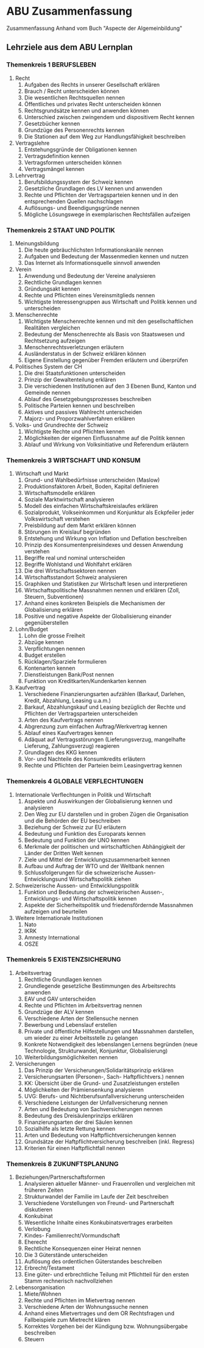# ABU Zusammenfassung

Zusammenfassung Anhand vom Buch "Aspecte der Algemeinbildung"

## Lehrziele aus dem ABU Lernplan

### Themenkreis 1 BERUFSLEBEN

1. Recht
   1. Aufgaben des Rechts in unserer Gesellschaft erklären 
   2. Brauch / Recht unterscheiden können
   3. Die wesentlichen Rechtsquellen nennen
   4. Öffentliches und privates Recht unterscheiden können
   5. Rechtsgrundsätze kennen und anwenden können
   6. Unterschied zwischen zwingendem und dispositivem Recht kennen
   7. Gesetzbücher kennen
   8. Grundzüge des Personenrechts kennen
   9. Die Stationen auf dem Weg zur Handlungsfähigkeit beschreiben
2. Vertragslehre
   1. Entstehungsgründe der Obligationen kennen
   2. Vertragsdefinition kennen
   3. Vertragsformen unterscheiden können
   4. Vertragsmängel kennen
3. Lehrvertrag
   1. Berufsbildungssystem der Schweiz kennen 
   2. Gesetzliche Grundlagen des LV kennen und anwenden 
   3. Rechte und Pflichten der Vertragsparteien kennen und in den entsprechenden Quellen nachschlagen
   4. Auflösungs- und Beendigungsgründe nennen
   5. Mögliche Lösungswege in exemplarischen Rechtsfällen aufzeigen

### Themenkreis 2 STAAT UND POLITIK

1. Meinungsbildung
   1. Die heute gebräuchlichsten Informationskanäle nennen
   2. Aufgaben und Bedeutung der Massenmedien kennen und nutzen
   3. Das Internet als Informationsquelle sinnvoll anwenden
2. Verein
   1. Anwendung und Bedeutung der Vereine analysieren
   2. Rechtliche Grundlagen kennen
   3. Gründungsakt kennen
   4. Rechte und Pflichten eines Vereinsmitglieds nennen
   5. Wichtigste Interessengruppen aus Wirtschaft und Politik kennen und unterscheiden
3. Menschenrechte
   1. Wichtigste Menschenrechte kennen und mit den gesellschaftlichen
      Realitäten vergleichen
   2. Bedeutung der Menschenrechte als Basis von Staatswesen und
      Rechtsetzung aufzeigen
   3. Menschenrechtsverletzungen erläutern
   4. Ausländerstatus in der Schweiz erklären können
   5. Eigene Einstellung gegenüber Fremden erläutern und überprüfen
4. Politisches System der CH
   1. Die drei Staatsfunktionen unterscheiden
   2. Prinzip der Gewaltenteilung erklären
   3. Die verschiedenen Institutionen auf den 3 Ebenen Bund, Kanton und Gemeinde nennen
   4. Ablauf des Gesetzgebungsprozesses beschreiben
   5. Politische Parteien kennen und beschreiben
   6. Aktives und passives Wahlrecht unterscheiden
   7. Majorz- und Proporzwahlverfahren erklären
5. Volks- und Grundrechte der Schweiz
   1. Wichtigste Rechte und Pflichten kennen
   2. Möglichkeiten der eigenen Einflussnahme auf die Politik kennen
   3. Ablauf und Wirkung von Volksinitiative und Referendum erläutern

### Themenkreis 3 WIRTSCHAFT UND KONSUM

1. Wirtschaft und Markt
   1. Grund- und Wahlbedürfnisse unterscheiden (Maslow)
   2. Produktionsfaktoren Arbeit, Boden, Kapital definieren
   3. Wirtschaftsmodelle erklären
   4. Soziale Marktwirtschaft analysieren
   5. Modell des einfachen Wirtschaftskreislaufes erklären
   6. Sozialprodukt, Volkseinkommen und Konjunktur als Eckpfeiler jeder Volkswirtschaft verstehen
   7. Preisbildung auf dem Markt erklären können
   8. Störungen im Kreislauf begründen
   9. Entstehung und Wirkung von Inflation und Deflation beschreiben
   10. Prinzip des Konsumentenpreisindexes und dessen Anwendung verstehen
   11. Begriffe real und nominal unterscheiden
   12. Begriffe Wohlstand und Wohlfahrt erklären
   13. Die drei Wirtschaftssektoren nennen
   14. Wirtschaftsstandort Schweiz analysieren
   15. Graphiken und Statistiken zur Wirtschaft lesen und interpretieren
   16. Wirtschaftspolitische Massnahmen nennen und erklären (Zoll, Steuern, Subventionen)
   17. Anhand eines konkreten Beispiels die Mechanismen der Globalisierung erklären
   18. Positive und negative Aspekte der Globalisierung einander gegenüberstellen
2. Lohn/Budget
   1. Lohn die grosse Freiheit
   2. Abzüge kennen
   3. Verpflichtungen nennen
   4. Budget erstellen
   5. Rücklagen/Sparziele formulieren
   6. Kontenarten kennen
   7. Dienstleistungen Bank/Post nennen
   8. Funktion von Kreditkarten/Kundenkarten kennen
3. Kaufvertrag
   1. Verschiedene Finanzierungsarten aufzählen (Barkauf, Darlehen, Kredit, Abzahlung, Leasing u.a.m.)
   2. Barkauf, Abzahlungskauf und Leasing bezüglich der Rechte und Pflichten der Vertragsparteien unterscheiden
   3. Arten des Kaufvertrags nennen
   4. Abgrenzung zum einfachen Auftrag/Werkvertrag kennen
   5. Ablauf eines Kaufvertrages kennen
   6. Adäquat auf Vertragsstörungen (Lieferungsverzug, mangelhafte Lieferung, Zahlungsverzug) reagieren
   7. Grundlagen des KKG kennen
   8. Vor- und Nachteile des Konsumkredits erläutern
   9. Rechte und Pflichten der Parteien beim Leasingvertrag kennen

### Themenkreis 4 GLOBALE VERFLECHTUNGEN

1. Internationale Verflechtungen in Politik und Wirtschaft
   1. Aspekte und Auswirkungen der Globalisierung kennen und analysieren
   2. Den Weg zur EU darstellen und in groben Zügen die Organisation und die Behörden der EU beschreiben
   3. Beziehung der Schweiz zur EU erläutern
   4. Bedeutung und Funktion des Europarats kennen
   5. Bedeutung und Funktion der UNO kennen
   6. Merkmale der politischen und wirtschaftlichen Abhängigkeit der Länder der Dritten Welt kennen
   7. Ziele und Mittel der Entwicklungszusammenarbeit kennen
   8. Aufbau und Auftrag der WTO und der Weltbank nennen
   9. Schlussfolgerungen für die schweizerische Aussen- Entwicklungsund Wirtschaftspolitik ziehen
2. Schweizerische Aussen- und Entwicklungspolitik
   1. Funktion und Bedeutung der schweizerischen Aussen-, Entwicklungs- und Wirtschaftspolitik kennen
   2. Aspekte der Sicherheitspolitik und friedensfördernde Massnahmen aufzeigen und beurteilen
3. Weitere Internationale Institutionen
   1. Nato
   2. IKRK
   3. Amnesty International
   4. OSZE

### Themenkreis 5 EXISTENZSICHERUNG

1. Arbeitsvertrag
   1. Rechtliche Grundlagen kennen
   2. Grundlegende gesetzliche Bestimmungen des Arbeitsrechts anwenden
   3. EAV und GAV unterscheiden
   4. Rechte und Pflichten im Arbeitsvertrag nennen
   5. Grundzüge der ALV kennen
   6. Verschiedene Arten der Stellensuche nennen
   7. Bewerbung und Lebenslauf erstellen
   8. Private und öffentliche Hilfestellungen und Massnahmen darstellen, um wieder zu einer Arbeitsstelle zu gelangen
   9. Konkrete Notwendigkeit des lebenslangen Lernens begründen (neue Technologie, Strukturwandel, Konjunktur, Globalisierung)
   10. Weiterbildungsmöglichkeiten nennen
2. Versicherungen
   1. Das Prinzip der Versicherungen/Solidaritätsprinzip erklären
   2. Versicherungsarten (Personen-, Sach- Haftpflichtvers.) nennen
   3. KK: Übersicht über die Grund- und Zusatzleistungen erstellen
   4. Möglichkeiten der Prämiensenkung analysieren
   5. UVG: Berufs- und Nichtberufsunfallversicherung unterscheiden
   6. Verschiedene Leistungen der Unfallversicherung nennen
   7. Arten und Bedeutung von Sachversicherungen nennen
   8. Bedeutung des Dreisäulenprinzips erklären
   9. Finanzierungsarten der drei Säulen kennen
   10. Sozialhilfe als letzte Rettung kennen
   11. Arten und Bedeutung von Haftpflichtversicherungen kennen
   12. Grundsätze der Haftpflichtversicherung beschreiben (inkl. Regress)
   13. Kriterien für einen Haftpflichtfall nennen

### Themenkreis 8 ZUKUNFTSPLANUNG

1. Beziehungen/Partnerschaftsformen
   1. Analysieren aktueller Männer- und Frauenrollen und vergleichen mit früheren Zeiten
   2. Strukturwandel der Familie im Laufe der Zeit beschreiben
   3. Verschiedene Vorstellungen von Freund- und Partnerschaft diskutieren
   4. Konkubinat
   5. Wesentliche Inhalte eines Konkubinatsvertrages erarbeiten
   6. Verlobung
   7. Kindes- Familienrecht/Vormundschaft
   8. Eherecht
   9. Rechtliche Konsequenzen einer Heirat nennen
   10. Die 3 Güterstände unterscheiden
   11. Auflösung des ordentlichen Güterstandes beschreiben
   12. Erbrecht/Testament
   13. Eine güter- und erbrechtliche Teilung mit Pflichtteil für den ersten Stamm rechnerisch nachvollziehen
2. Lebensorganisation
   1. Miete/Wohnen
   2. Rechte und Pflichten im Mietvertrag nennen
   3. Verschiedene Arten der Wohnungssuche nennen
   4. Anhand eines Mietvertrages und dem OR Rechtsfragen und Fallbeispiele zum Mietrecht klären
   5. Korrektes Vorgehen bei der Kündigung bzw. Wohnungsübergabe beschreiben
   6. Steuern